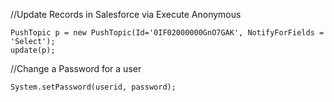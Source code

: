 //Update Records in Salesforce via Execute Anonymous
```
PushTopic p = new PushTopic(Id='0IF02000000GnO7GAK', NotifyForFields = 'Select'); 
update(p);
```
//Change a Password for a user
```
System.setPassword(userid, password);
```

